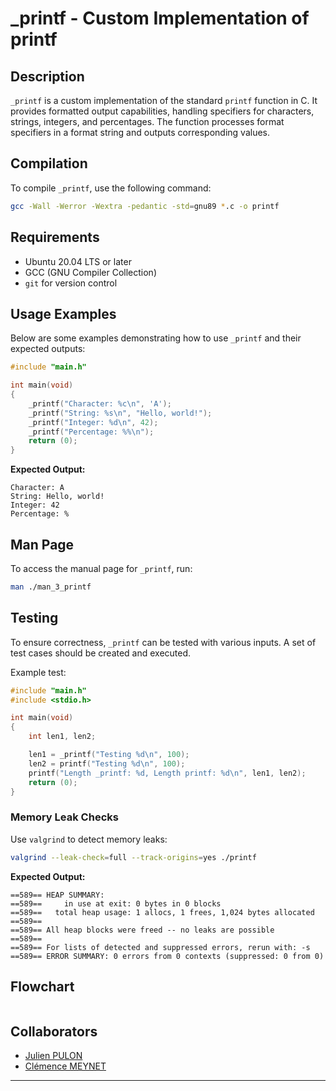 # _printf - Custom Implementation of printf

## Description

`_printf` is a custom implementation of the standard `printf` function in C. It provides formatted output capabilities, handling specifiers for characters, strings, integers, and percentages. The function processes format specifiers in a format string and outputs corresponding values.

## Compilation

To compile `_printf`, use the following command:

```sh
gcc -Wall -Werror -Wextra -pedantic -std=gnu89 *.c -o printf
```

## Requirements

- Ubuntu 20.04 LTS or later
- GCC (GNU Compiler Collection)
- `git` for version control

## Usage Examples

Below are some examples demonstrating how to use `_printf` and their expected outputs:

```c
#include "main.h"

int main(void)
{
    _printf("Character: %c\n", 'A');
    _printf("String: %s\n", "Hello, world!");
    _printf("Integer: %d\n", 42);
    _printf("Percentage: %%\n");
    return (0);
}
```

**Expected Output:**
```
Character: A
String: Hello, world!
Integer: 42
Percentage: %
```

## Man Page

To access the manual page for `_printf`, run:

```sh
man ./man_3_printf
```

## Testing

To ensure correctness, `_printf` can be tested with various inputs. A set of test cases should be created and executed.

Example test:

```c
#include "main.h"
#include <stdio.h>

int main(void)
{
    int len1, len2;

    len1 = _printf("Testing %d\n", 100);
    len2 = printf("Testing %d\n", 100);
    printf("Length _printf: %d, Length printf: %d\n", len1, len2);
    return (0);
}
```

### Memory Leak Checks

Use `valgrind` to detect memory leaks:

```sh
valgrind --leak-check=full --track-origins=yes ./printf
```

**Expected Output:**
```
==589== HEAP SUMMARY:
==589==     in use at exit: 0 bytes in 0 blocks
==589==   total heap usage: 1 allocs, 1 frees, 1,024 bytes allocated
==589==
==589== All heap blocks were freed -- no leaks are possible
==589==
==589== For lists of detected and suppressed errors, rerun with: -s
==589== ERROR SUMMARY: 0 errors from 0 contexts (suppressed: 0 from 0)
```

## Flowchart

<img >

## Collaborators

- [Julien PULON](https://github.com/JulienPul)
- [Clémence MEYNET](https://github.com/cmeynet)

---
